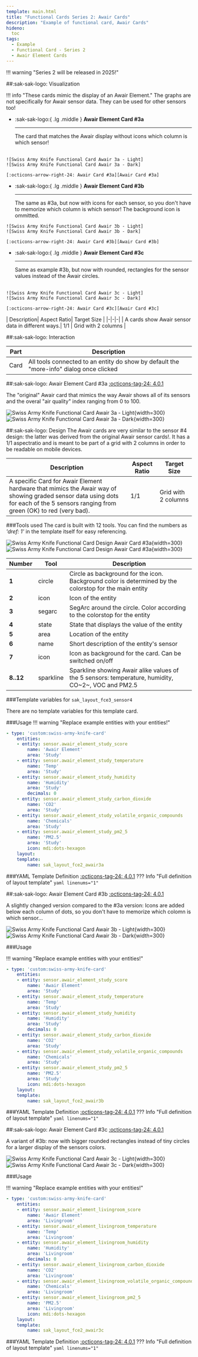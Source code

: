 ```yaml
---
template: main.html
title: "Functional Cards Series 2: Awair Cards"
description: "Example of functional card, Awair Cards"
hideno:
  toc
tags:
  - Example
  - Functional Card - Series 2
  - Awair Element Cards
---
```

<!-- GT/GL -->
!!! warning "Series 2 will be released in 2025!"

##:sak-sak-logo: Visualization


!!! info "These cards mimic the display of an Awair Element."
    The graphs are not specifically for Awair sensor data. They can be used for other sensors too!
    

<div class="grid cards" markdown>

-   :sak-sak-logo:{ .lg .middle } __Awair Element Card #3a__

    ---

    The card that matches the Awair display without icons which column is which sensor!
    <br><br>

[Swiss Army Knife Functional Card Awair 3a - Light]: ../../assets/screenshots/sak-functional-card-s2-awair3a-light.png#only-light
[Swiss Army Knife Functional Card Awair 3a - Dark]: ../../assets/screenshots/sak-functional-card-s2-awair3a-dark.png#only-dark

    ![Swiss Army Knife Functional Card Awair 3a - Light]
    ![Swiss Army Knife Functional Card Awair 3a - Dark]

    [:octicons-arrow-right-24: Awair Card #3a][Awair Card #3a]

-   :sak-sak-logo:{ .lg .middle } __Awair Element Card #3b__

    ---

    The same as #3a, but now with icons for each sensor, so you don't have to memorize which column is which sensor!
    The background icon is ommitted.

[Swiss Army Knife Functional Card Awair 3b - Light]: ../../assets/screenshots/sak-functional-card-s2-awair3b-light.png#only-light
[Swiss Army Knife Functional Card Awair 3b - Dark]: ../../assets/screenshots/sak-functional-card-s2-awair3b-dark.png#only-dark

    ![Swiss Army Knife Functional Card Awair 3b - Light]
    ![Swiss Army Knife Functional Card Awair 3b - Dark]

    [:octicons-arrow-right-24: Awair Card #3b][Awair Card #3b]

-   :sak-sak-logo:{ .lg .middle } __Awair Element Card #3c__

    ---

    Same as example #3b, but now with rounded, rectangles for the sensor values instead of the Awair circles.
    <br><br>

[Swiss Army Knife Functional Card Awair 3c - Light]: ../../assets/screenshots/sak-functional-card-s2-awair3c-1-light.png#only-light
[Swiss Army Knife Functional Card Awair 3c - Dark]: ../../assets/screenshots/sak-functional-card-s2-awair3c-1-dark.png#only-dark

    ![Swiss Army Knife Functional Card Awair 3c - Light]
    ![Swiss Army Knife Functional Card Awair 3c - Dark]

    [:octicons-arrow-right-24: Awair Card #3c][Awair Card #3c]

</div>
| Description| Aspect Ratio| Target Size |
|-|-|-|
| A cards show Awair sensor data in different ways.| 1/1 | Grid with 2 columns |

##:sak-sak-logo: Interaction

| Part | Description|
|-|-|
| Card | All tools connected to an entity do show by default the "more-info" dialog once clicked |

##:sak-sak-logo: Awair Element Card #3a
[:octicons-tag-24: 4.0.1][github-releases]

The "original" Awair card that mimics the way Awair shows all of its sensors and the overal "air quality" index ranging from 0 to 100.

![Swiss Army Knife Functional Card Awair 3a - Light]{width=300}
![Swiss Army Knife Functional Card Awair 3a - Dark]{width=300}

##:sak-sak-logo: Design
The Awair cards are very similar to the sensor \#4 design: the latter was derived from the original Awair sensor cards!. It has a 1/1 aspectratio and is meant to be part of a grid with 2 columns in order to be readable on mobile devices.

| Description| Aspect Ratio| Target Size |
|-|-|-|
| A specific Card for Awair Element hardware that mimics the Awair way of showing graded sensor data using dots for each of the 5 sensors ranging from green (OK) to red (very bad).| 1/1 | Grid with 2 columns |

###Tools used
The card is built with 12 tools. You can find the numbers as *'dref: 1'* in the template itself for easy referencing.

![Swiss Army Knife Functional Card Design Awair Card #3a](../../assets/screenshots/sak-functional-card-design-s2-awair3a-light.png#only-light){width=300}
![Swiss Army Knife Functional Card Design Awair Card #3a](../../assets/screenshots/sak-functional-card-design-s2-awair3a-dark.png#only-dark){width=300}

| Number| Tool | Description |
|-|-|-|
| **1** | circle | Circle as background for the icon. Background color is determined by the colorstop for the main entity |
| **2** | icon | Icon of the entity |
| **3** | segarc | SegArc around the circle. Color according to the colorstop for the entity |
| **4** | state | State that displays the value of the entity |
| **5** | area | Location of the entity |
| **6** | name | Short description of the entity's sensor |
| **7** | icon | Icon as background for the card. Can be switched on/off |
| **8..12** | sparkline | Sparkline showing Awair alike values of the 5 sensors: temperature, humidity, CO~2~, VOC and PM2.5 |

###Template variables for `sak_layout_fce3_sensor4`

There are no template variables for this template card.

###Usage
!!! warning "Replace example entities with your entities!"

```yaml linenums="1"
- type: 'custom:swiss-army-knife-card'
    entities:
    - entity: sensor.awair_element_study_score
        name: 'Awair Element'
        area: 'Study'
    - entity: sensor.awair_element_study_temperature
        name: 'Temp'
        area: 'Study'
    - entity: sensor.awair_element_study_humidity
        name: 'Humidity'
        area: 'Study'
        decimals: 0
    - entity: sensor.awair_element_study_carbon_dioxide
        name: 'CO2'
        area: 'Study'
    - entity: sensor.awair_element_study_volatile_organic_compounds
        name: 'Chemicals'
        area: 'Study'
    - entity: sensor.awair_element_study_pm2_5
        name: 'PM2.5'
        area: 'Study'
        icon: mdi:dots-hexagon
    layout:
    template:
        name: sak_layout_fce2_awair3a
```

###YAML Template Definition
[:octicons-tag-24: 4.0.1][github-releases]
??? Info "Full definition of layout template"
    ```yaml linenums="1"
    ```

##:sak-sak-logo: Awair Element Card #3b
[:octicons-tag-24: 4.0.1][github-releases]

A slightly changed version compared to the \#3a version: Icons are added below each column of dots, so you don't have to memorize which colomn is which sensor...

![Swiss Army Knife Functional Card Awair 3b - Light]{width=300}
![Swiss Army Knife Functional Card Awair 3b - Dark]{width=300}

###Usage

!!! warning "Replace example entities with your entities!"

```yaml linenums="1"
- type: 'custom:swiss-army-knife-card'
    entities:
    - entity: sensor.awair_element_study_score
        name: 'Awair Element'
        area: 'Study'
    - entity: sensor.awair_element_study_temperature
        name: 'Temp'
        area: 'Study'
    - entity: sensor.awair_element_study_humidity
        name: 'Humidity'
        area: 'Study'
        decimals: 0
    - entity: sensor.awair_element_study_carbon_dioxide
        name: 'CO2'
        area: 'Study'
    - entity: sensor.awair_element_study_volatile_organic_compounds
        name: 'Chemicals'
        area: 'Study'
    - entity: sensor.awair_element_study_pm2_5
        name: 'PM2.5'
        area: 'Study'
        icon: mdi:dots-hexagon
    layout:
    template:
        name: sak_layout_fce2_awair3b
```

###YAML Template Definition
[:octicons-tag-24: 4.0.1][github-releases]
??? Info "Full definition of layout template"
    ```yaml linenums="1"
    ```
    
##:sak-sak-logo: Awair Element Card #3c
[:octicons-tag-24: 4.0.1][github-releases]

A variant of \#3b: now with bigger rounded rectangles instead of tiny circles for a larger display of the sensors colors.

![Swiss Army Knife Functional Card Awair 3c - Light]{width=300}
![Swiss Army Knife Functional Card Awair 3c - Dark]{width=300}

###Usage

!!! warning "Replace example entities with your entities!"

```yaml linenums="1"
- type: 'custom:swiss-army-knife-card'
    entities:
    - entity: sensor.awair_element_livingroom_score
        name: 'Awair Element'
        area: 'Livingroom'
    - entity: sensor.awair_element_livingroom_temperature
        name: 'Temp'
        area: 'Livingroom'
    - entity: sensor.awair_element_livingroom_humidity
        name: 'Humidity'
        area: 'Livingroom'
        decimals: 0
    - entity: sensor.awair_element_livingroom_carbon_dioxide
        name: 'CO2'
        area: 'Livingroom'
    - entity: sensor.awair_element_livingroom_volatile_organic_compounds
        name: 'Chemicals'
        area: 'Livingroom'
    - entity: sensor.awair_element_livingroom_pm2_5
        name: 'PM2.5'
        area: 'Livingroom'
        icon: mdi:dots-hexagon
    layout:
    template:
        name: sak_layout_fce2_awair3c
```
###YAML Template Definition
[:octicons-tag-24: 4.0.1][github-releases]
??? Info "Full definition of layout template"
    ```yaml linenums="1"
    ```
    

<!--- Internal References... --->
[Swiss Army Knife Tutorial 02]: ../tutorials/10-step-tutorial-02-intro.md
[Preface]: functional-card-binary-sensor-alert1-card.md
[Awair Card #3a]: #awair-element-card-3a
[Awair Card #3b]: #awair-element-card-3b
[Awair Card #3c]: #awair-element-card-3c

<!--- External References... --->
[ham3-d06-url]: https://material3-themes-manual.amoebelabs.com/examples/material3-example-theme-d06-tealblue/
[github-releases]: https://github.com/amoebelabs/swiss-army-knife-card/releases/